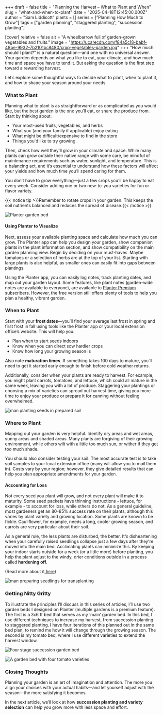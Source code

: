 +++
draft = false
title = "Planning the Harvest – What to Plant and When"
slug = "what-and-when-to-plant"
date = "2025-04-18T12:45:00.000Z"
author = "Sam Liddicott"
plants = []
series = ["Planning How Much to Grow"]
tags = ["garden planning", "staggered planting", "succession planting"]

[cover]
relative = false
alt = "A wheelbarrow full of garden-grown vegetables and fruits."
image = "https://ucarecdn.com/f84a5c18-babf-48be-9932-7b2101bc8480/crop-vegetables-garden.jpg"
+++
“How much should I plant?” is a natural question—and one with no universal answer. Your garden depends on what you like to eat, your climate, and how much time and space you have to tend it. But asking the question is the first step toward a rewarding harvest.

Let’s explore some thoughtful ways to decide what to plant, when to plant it, and how to shape your season around your needs.

### What to Plant

Planning what to plant is as straightforward or as complicated as you would like, but the best garden is the one you’ll eat, or share the produce from. Start by thinking about:

* Your most-used fruits, vegetables, and herbs
* What you (and your family if applicable) enjoy eating
* What might be difficult/expensive to find in the store
* Things you'd like to try growing.

Then, check how well they’ll grow in your climate and space. While many plants can grow outside their native range with some care, be mindful of maintenance requirements such as water, sunlight, and temperature. This is a balancing act, and it’s essential to understand how these factors will affect your yields and how much time you’ll spend caring for them.

You don’t have to grow everything—just a few crops you’ll be happy to eat every week. Consider adding one or two new-to-you varieties for fun or flavor variety.

{{< notice tip >}}Remember to rotate crops in your garden. This keeps the soil nutrients balanced and reduces the spread of disease.{{< /notice >}}

![Planter garden bed](https://ucarecdn.com/c3681e5f-8616-49b5-a2da-0a1648d7b632/Succession%20Planting%20Row%20(Left%20row%20of%20main%20bed).png)

#### Using Planter to Visualize

Next, assess your available planting space and calculate how much you can grow. The Planter app can help you design your garden, show companion plants in the plant information section, and show compatibility on the main garden planning view. Begin by deciding on your must-haves. Maybe tomatoes or a selection of herbs are at the top of your list. Starting with large plants is also helpful, as smaller ones can easily fit into gaps between plantings.

Using the Planter app, you can easily log notes, track planting dates, and map out your garden layout. Some features, like plant notes (garden-wide notes are available to everyone), are available to [Planter Premium](https://info.planter.garden/account/premium-subscription/) subscribers. However, the free version still offers plenty of tools to help you plan a healthy, vibrant garden.

### When to Plant

Start with your **frost dates**—you’ll find your average last frost in spring and first frost in fall using tools like the Planter app or your local extension office’s website. This will help you:

* Plan when to start seeds indoors
* Know when you can direct sow hardier crops
* Know how long your growing season is

Also note **maturation times**. If something takes 100 days to mature, you’ll need to get it started early enough to finish before cold weather returns.

Additionally, consider when your plants are ready to harvest. For example, you might plant carrots, tomatoes, and lettuce, which could all mature in the same week, leaving you with a lot of produce. Staggering your plantings or choosing a mix of varieties can spread out harvest time, giving you more time to enjoy your produce or prepare it for canning without feeling overwhelmed.

![man planting seeds in prepared soil](https://ucarecdn.com/595455b5-6579-4a7e-a7ad-c95f6498b5be/close-up-picture-hand-holding-planting-seed-plant.jpg)

### Where to Plant

Mapping out your garden is very helpful. Identify dry areas and wet areas, sunny areas and shaded areas. Many plants are forgiving of their growing environment, while others wilt with a little too much sun, or wither if they get too much shade. 

You should also consider testing your soil. The most accurate test is to take soil samples to your local extension office (many will allow you to mail them in). Costs vary by your region; however, they give detailed results that can help you plan appropriate amendments for your garden.

#### Accounting for Loss

Not every seed you plant will grow, and not every plant will make it to maturity. Some seed packets have thinning instructions - lettuce, for example - to account for loss, while others do not.  As a general guideline, most gardeners get an 80-85% success rate on their plants, although this varies by plant variety and growing location. Some plants are known to be fickle. Cauliflower, for example, needs a long, cooler growing season, and carrots are very particular about their soil.

As a general rule, the less plants are disturbed, the better. It's disheartening when your carefully raised seedlings collapse just a few days after they're moved into the main bed. Acclimating plants can minimize this. By keeping your indoor starts outside for a week (or a little more) before planting, you help the plant adjust to the windy, drier conditions outside in a process called **hardening off.**

(Read more about it[ here](https://blog.planter.garden/posts/hardening-off-and-transplanting/))

![man preparing seedlings for transplanting](https://ucarecdn.com/c192eda0-902d-4173-9add-e3b81d23d17b/young-farmer-working-his-garden-getting-ready-summer-season-man-tenderly-planting-green-sprout-with-garden-tools-his-countryside-house.jpg)

### Getting Nitty Gritty

To illustrate the principles I’ll discuss in this series of articles, I’ll use two garden beds I designed on Planter (multiple gardens is a premium feature). The first is a 3x6 ft bed that serves as my ‘main’ garden bed. In this bed, I use different techniques to increase my harvest, from succession planting to staggered planting. I have four iterations of this planned out in the same bed plan, to remind me how it will change through the growing season. The second is my tomato bed, where I use different varieties to extend the harvest window. 

![Four stage succession garden bed](https://ucarecdn.com/b9a64026-9f0f-469d-92c9-6dcae928832c/Main%20Garden%20Bed%20(3).png "Using one 'bed', I planned a four-stage succession planting over the growing season.")

![A garden bed with four tomato varieties](https://ucarecdn.com/2c044028-8ab2-4438-914f-8b0dcec58b6c/Tomato%20Bed.png "I plan to grow all my tomatoes in one bed for this example.")

### Closing Thoughts

Planning your garden is an art of imagination and attention. The more you align your choices with your actual habits—and let yourself adjust with the season—the more satisfying it becomes.

In the next article, we’ll look at how **succession planting and variety selection** can help you grow more with less space and effort.
